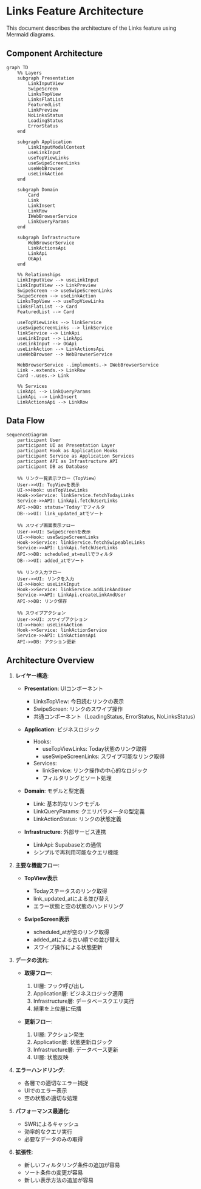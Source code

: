 # Links Feature Architecture

This document describes the architecture of the Links feature using Mermaid
diagrams.

## Component Architecture

```mermaid
graph TD
    %% Layers
    subgraph Presentation
        LinkInputView
        SwipeScreen
        LinksTopView
        LinksFlatList
        FeaturedList
        LinkPreview
        NoLinksStatus
        LoadingStatus
        ErrorStatus
    end

    subgraph Application
        LinkInputModalContext
        useLinkInput
        useTopViewLinks
        useSwipeScreenLinks
        useWebBrowser
        useLinkAction
    end

    subgraph Domain
        Card
        Link
        LinkInsert
        LinkRow
        IWebBrowserService
        LinkQueryParams
    end

    subgraph Infrastructure
        WebBrowserService
        LinkActionsApi
        LinkApi
        OGApi
    end

    %% Relationships
    LinkInputView --> useLinkInput
    LinkInputView --> LinkPreview
    SwipeScreen --> useSwipeScreenLinks
    SwipeScreen --> useLinkAction
    LinksTopView --> useTopViewLinks
    LinksFlatList --> Card
    FeaturedList --> Card

    useTopViewLinks --> linkService
    useSwipeScreenLinks --> linkService
    linkService --> LinkApi
    useLinkInput --> LinkApi
    useLinkInput --> OGApi
    useLinkAction --> LinkActionsApi
    useWebBrowser --> WebBrowserService

    WebBrowserService -.implements.-> IWebBrowserService
    Link -.extends.-> LinkRow
    Card -.uses.-> Link

    %% Services
    LinkApi --> LinkQueryParams
    LinkApi --> LinkInsert
    LinkActionsApi --> LinkRow
```

## Data Flow

```mermaid
sequenceDiagram
    participant User
    participant UI as Presentation Layer
    participant Hook as Application Hooks
    participant Service as Application Services
    participant API as Infrastructure API
    participant DB as Database

    %% リンク一覧表示フロー（TopView）
    User->>UI: TopViewを表示
    UI->>Hook: useTopViewLinks
    Hook->>Service: linkService.fetchTodayLinks
    Service->>API: LinkApi.fetchUserLinks
    API->>DB: status='Today'でフィルタ
    DB-->>UI: link_updated_atでソート

    %% スワイプ画面表示フロー
    User->>UI: SwipeScreenを表示
    UI->>Hook: useSwipeScreenLinks
    Hook->>Service: linkService.fetchSwipeableLinks
    Service->>API: LinkApi.fetchUserLinks
    API->>DB: scheduled_at=nullでフィルタ
    DB-->>UI: added_atでソート

    %% リンク入力フロー
    User->>UI: リンクを入力
    UI->>Hook: useLinkInput
    Hook->>Service: linkService.addLinkAndUser
    Service->>API: LinkApi.createLinkAndUser
    API->>DB: リンク保存

    %% スワイプアクション
    User->>UI: スワイプアクション
    UI->>Hook: useLinkAction
    Hook->>Service: linkActionService
    Service->>API: LinkActionsApi
    API->>DB: アクション更新
```

## Architecture Overview

1. **レイヤー構造**:

   - **Presentation**: UIコンポーネント

     - LinksTopView: 今日読むリンクの表示
     - SwipeScreen: リンクのスワイプ操作
     - 共通コンポーネント（LoadingStatus, ErrorStatus, NoLinksStatus）

   - **Application**: ビジネスロジック

     - Hooks:
       - useTopViewLinks: Today状態のリンク取得
       - useSwipeScreenLinks: スワイプ可能なリンク取得
     - Services:
       - linkService: リンク操作の中心的なロジック
       - フィルタリングとソート処理

   - **Domain**: モデルと型定義

     - Link: 基本的なリンクモデル
     - LinkQueryParams: クエリパラメータの型定義
     - LinkActionStatus: リンクの状態定義

   - **Infrastructure**: 外部サービス連携
     - LinkApi: Supabaseとの通信
     - シンプルで再利用可能なクエリ機能

2. **主要な機能フロー**:

   - **TopView表示**

     - Todayステータスのリンク取得
     - link_updated_atによる並び替え
     - エラー状態と空の状態のハンドリング

   - **SwipeScreen表示**
     - scheduled_atが空のリンク取得
     - added_atによる古い順での並び替え
     - スワイプ操作による状態更新

3. **データの流れ**:

   - **取得フロー**:

     1. UI層: フック呼び出し
     2. Application層: ビジネスロジック適用
     3. Infrastructure層: データベースクエリ実行
     4. 結果を上位層に伝播

   - **更新フロー**:
     1. UI層: アクション発生
     2. Application層: 状態更新ロジック
     3. Infrastructure層: データベース更新
     4. UI層: 状態反映

4. **エラーハンドリング**:

   - 各層での適切なエラー捕捉
   - UIでのエラー表示
   - 空の状態の適切な処理

5. **パフォーマンス最適化**:

   - SWRによるキャッシュ
   - 効率的なクエリ実行
   - 必要なデータのみの取得

6. **拡張性**:
   - 新しいフィルタリング条件の追加が容易
   - ソート条件の変更が容易
   - 新しい表示方法の追加が容易
